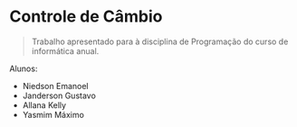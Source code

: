 # Controle de Câmbio
> Trabalho apresentado para à disciplina de Programação do curso de informática anual.

Alunos:
* Niedson Emanoel
* Janderson Gustavo
* Allana Kelly
* Yasmim Máximo


 

